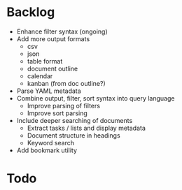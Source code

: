 # Backlog
- Enhance filter syntax (ongoing)
- Add more output formats
  - csv
  - json 
  - table format 
  - document outline 
  - calendar 
  - kanban (from doc outline?)
- Parse YAML metadata
- Combine output, filter, sort syntax into query language
  - Improve parsing of filters
  - Improve sort parsing
- Include deeper searching of documents
  - Extract tasks / lists and display metadata
  - Document structure in headings
  - Keyword search
- Add bookmark utility

# Todo
